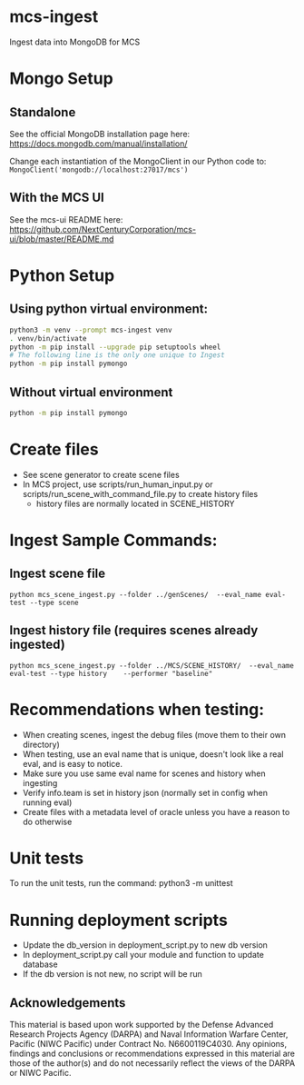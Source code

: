 # mcs-ingest

Ingest data into MongoDB for MCS

# Mongo Setup

## Standalone

See the official MongoDB installation page here: https://docs.mongodb.com/manual/installation/

Change each instantiation of the MongoClient in our Python code to: `MongoClient('mongodb://localhost:27017/mcs')`

## With the MCS UI

See the mcs-ui README here: https://github.com/NextCenturyCorporation/mcs-ui/blob/master/README.md

# Python Setup

## Using python virtual environment:

```bash
python3 -m venv --prompt mcs-ingest venv
. venv/bin/activate
python -m pip install --upgrade pip setuptools wheel
# The following line is the only one unique to Ingest
python -m pip install pymongo
```

## Without virtual environment

```bash
python -m pip install pymongo
```

# Create files

* See scene generator to create scene files
* In MCS project, use scripts/run_human_input.py or scripts/run_scene_with_command_file.py to create history files
  * history files are normally located in SCENE_HISTORY

# Ingest Sample Commands:

## Ingest scene file
```
python mcs_scene_ingest.py --folder ../genScenes/  --eval_name eval-test --type scene
```

## Ingest history file (requires scenes already ingested)

```
python mcs_scene_ingest.py --folder ../MCS/SCENE_HISTORY/  --eval_name eval-test --type history    --performer "baseline"
```

# Recommendations when testing:

* When creating scenes, ingest the debug files (move them to their own directory)
* When testing, use an eval name that is unique, doesn't look like a real eval, and is easy to notice.
* Make sure you use same eval name for scenes and history when ingesting
* Verify info.team is set in history json (normally set in config when running eval)
* Create files with a metadata level of oracle unless you have a reason to do otherwise

# Unit tests
To run the unit tests, run the command:  python3 -m unittest


# Running deployment scripts
* Update the db_version in deployment_script.py to new db version
* In deployment_script.py call your module and function to update database
* If the db version is not new, no script will be run

## Acknowledgements

This material is based upon work supported by the Defense Advanced Research Projects Agency (DARPA) and Naval Information Warfare Center, Pacific (NIWC Pacific) under Contract No. N6600119C4030. Any opinions, findings and conclusions or recommendations expressed in this material are those of the author(s) and do not necessarily reflect the views of the DARPA or NIWC Pacific.
